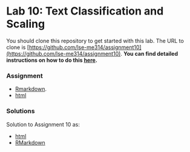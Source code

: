 # Lab 10: Text Classification and Scaling

You should clone this repository to get started with this lab.  The URL to clone is [https://github.com/lse-me314/assignment10](https://github.com/lse-me314/assignment10).  **You can find detailed instructions on how to do this [here](https://lse-me314.github.io/instructions).**

### Assignment

* [Rmarkdown](ME314_assignment10.Rmd).
* [html](ME314_assignment10.html)

### Solutions
 
Solution to Assignment 10 as:
*  [html](ME314_assignment10_solution.html) 
*  [RMarkdown](ME314_assignment10_solution.Rmd)  
